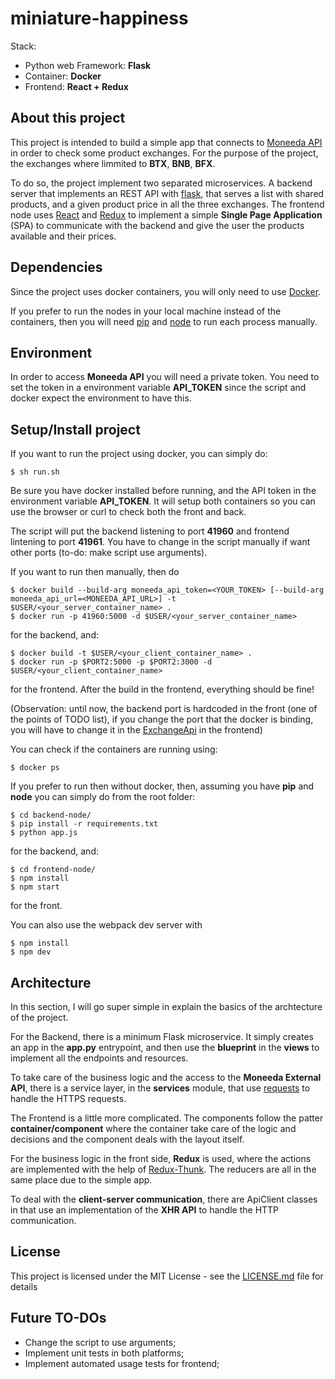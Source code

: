 # miniature-happiness

Stack:
- Python web Framework: **Flask**
- Container: **Docker**
- Frontend: **React + Redux** 

## About this project
This project is intended to build a simple app that connects to [Moneeda API](https://moneeda.github.io/docs/?shell#moneeda-api) in order to check some product exchanges. For the purpose of the project, the exchanges where limmited to **BTX**, **BNB**, **BFX**.

To do so, the project implement two separated microservices. A backend server that implements an REST API with [flask](http://flask.pocoo.org/), that serves a list with shared products, and a given product price in all the three exchanges. The frontend node uses [React](https://reactjs.org/) and [Redux](https://redux.js.org/) to implement a simple **Single Page Application** (SPA) to communicate with the backend and give the user the products available and their prices.

## Dependencies
Since the project uses docker containers, you will only need to use [Docker](https://www.docker.com/).

If you prefer to run the nodes in your local machine instead of the containers, then you will need [pip](https://pypi.org/project/pip/) and [node](https://nodejs.org/en/) to run each process manually.

## Environment
In order to access **Moneeda API** you will need a private token. You need to set the token in a environment variable **API_TOKEN** since the script and docker expect the environment to have this.

## Setup/Install project
If you want to run the project using docker, you can simply do:
```
$ sh run.sh
```
Be sure you have docker installed before running, and the API token in the environment variable **API_TOKEN**. It will setup both containers so you can use the browser or curl to check both the front and back.

The script will put the backend listening to port **41960** and frontend lintening to port **41961**. You have to change in the script manually if want other ports (to-do: make script use arguments).

If you want to run then manually, then do
```
$ docker build --build-arg moneeda_api_token=<YOUR_TOKEN> [--build-arg moneeda_api_url=<MONEEDA_API_URL>] -t $USER/<your_server_container_name> .
$ docker run -p 41960:5000 -d $USER/<your_server_container_name>
```
for the backend, and:
```
$ docker build -t $USER/<your_client_container_name> .
$ docker run -p $PORT2:5000 -p $PORT2:3000 -d $USER/<your_client_container_name>
```
for the frontend. After the build in the frontend, everything should be fine!

(Observation: until now, the backend port is hardcoded in the front (one of the points of TODO list), if you change the port that the docker is binding, you will have to change it in the [ExchangeApi](https://github.com/andrentaz/miniature-happiness/blob/master/frontend-node/app/api/ExchangeApi.js) in the frontend) 

You can check if the containers are running using:
```
$ docker ps
```

If you prefer to run then without docker, then, assuming you have **pip** and **node** you can simply do from the root folder:
```
$ cd backend-node/
$ pip install -r requirements.txt
$ python app.js
```
for the backend, and:
```
$ cd frontend-node/
$ npm install
$ npm start
```
for the front.

You can also use the webpack dev server with
```
$ npm install
$ npm dev
```
## Architecture
In this section, I will go super simple in explain the basics of the archtecture of the project.

For the Backend, there is a minimum Flask microservice. It simply creates an app in the **app.py** entrypoint, and then use the **blueprint** in the **views** to implement all the endpoints and resources.

To take care of the business logic and the access to the **Moneeda External API**, there is a service layer, in the **services** module, that use [requests](http://docs.python-requests.org/en/master/) to handle the HTTPS requests.

The Frontend is a little more complicated. The components follow the patter **container/component** where the container take care of the logic and decisions and the component deals with the layout itself.

For the business logic in the front side, **Redux** is used, where the actions are implemented with the help of [Redux-Thunk](https://github.com/reduxjs/redux-thunk). The reducers are all in the same place due to the simple app.

To deal with the **client-server communication**, there are ApiClient classes in that use an implementation of the **XHR API** to handle the HTTP communication.

## License
This project is licensed under the MIT License - see the [LICENSE.md](https://github.com/andrentaz/miniature-happiness/blob/master/LICENSE.md) file for details

## Future TO-DOs
- Change the script to use arguments;
- Implement unit tests in both platforms;
- Implement automated usage tests for frontend;
